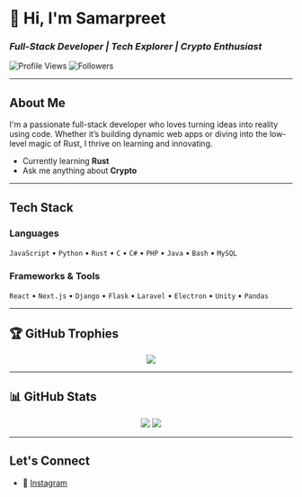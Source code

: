 # 👋 Hi, I'm **Samarpreet**
### *Full-Stack Developer | Tech Explorer | Crypto Enthusiast*

![Profile Views](https://komarev.com/ghpvc/?username=samarpreetxd&color=blue&style=flat-square)
![Followers](https://img.shields.io/github/followers/samarpreetxd?label=Follow&style=social)

---

## About Me

I'm a passionate full-stack developer who loves turning ideas into reality using code. Whether it’s building dynamic web apps or diving into the low-level magic of Rust, I thrive on learning and innovating.

- Currently learning **Rust**
- Ask me anything about **Crypto**

---

## Tech Stack

### Languages  
`JavaScript` • `Python` • `Rust` • `C` • `C#` • `PHP` • `Java` • `Bash` • `MySQL`

### Frameworks & Tools  
`React` • `Next.js` • `Django` • `Flask` • `Laravel` • `Electron` • `Unity` • `Pandas`

---

## 🏆 GitHub Trophies

<p align="center">
  <img src="https://github-profile-trophy.vercel.app/?username=samarpreetxd&theme=flat&no-bg=true&row=1&column=6" />
</p>

---

## 📊 GitHub Stats  

<p align="center">
  <img src="https://github-readme-stats.vercel.app/api?username=samarpreetxd&show_icons=true&count_private=true&theme=transparent&hide_title=true" />
  <img src="https://github-readme-streak-stats.herokuapp.com/?user=samarpreetxd&theme=transparent" />
</p>



---

## Let's Connect

- 📸 [Instagram](https://instagram.com/zhgo28q9j)

